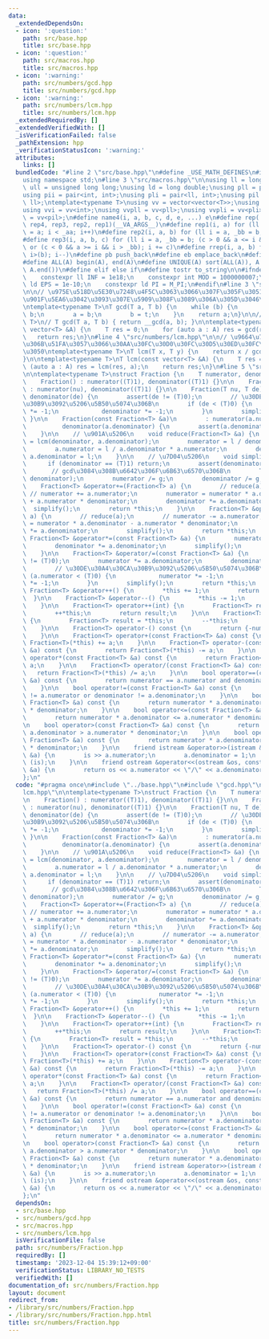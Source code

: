 ```yaml
---
data:
  _extendedDependsOn:
  - icon: ':question:'
    path: src/base.hpp
    title: src/base.hpp
  - icon: ':question:'
    path: src/macros.hpp
    title: src/macros.hpp
  - icon: ':warning:'
    path: src/numbers/gcd.hpp
    title: src/numbers/gcd.hpp
  - icon: ':warning:'
    path: src/numbers/lcm.hpp
    title: src/numbers/lcm.hpp
  _extendedRequiredBy: []
  _extendedVerifiedWith: []
  _isVerificationFailed: false
  _pathExtension: hpp
  _verificationStatusIcon: ':warning:'
  attributes:
    links: []
  bundledCode: "#line 2 \"src/base.hpp\"\n#define _USE_MATH_DEFINES\n#include <bits/stdc++.h>\n\
    using namespace std;\n#line 3 \"src/macros.hpp\"\n\nusing ll = long long;\nusing\
    \ ull = unsigned long long;\nusing ld = long double;\nusing pll = pair<ll, ll>;\n\
    using pii = pair<int, int>;\nusing pli = pair<ll, int>;\nusing pil = pair<int,\
    \ ll>;\ntemplate<typename T>\nusing vv = vector<vector<T>>;\nusing vvl = vv<ll>;\n\
    using vvi = vv<int>;\nusing vvpll = vv<pll>;\nusing vvpli = vv<pli>;\nusing vvpil\
    \ = vv<pil>;\n#define name4(i, a, b, c, d, e, ...) e\n#define rep(...) name4(__VA_ARGS__,\
    \ rep4, rep3, rep2, rep1)(__VA_ARGS__)\n#define rep1(i, a) for (ll i = 0, _aa\
    \ = a; i < _aa; i++)\n#define rep2(i, a, b) for (ll i = a, _bb = b; i < _bb; i++)\n\
    #define rep3(i, a, b, c) for (ll i = a, _bb = b; (c > 0 && a <= i && i < _bb)\
    \ or (c < 0 && a >= i && i > _bb); i += c)\n#define rrep(i, a, b) for (ll i=(a);\
    \ i>(b); i--)\n#define pb push_back\n#define eb emplace_back\n#define mkp make_pair\n\
    #define ALL(A) begin(A), end(A)\n#define UNIQUE(A) sort(ALL(A)), A.erase(unique(ALL(A)),\
    \ A.end())\n#define elif else if\n#define tostr to_string\n\n#ifndef CONSTANTS\n\
    \    constexpr ll INF = 1e18;\n    constexpr int MOD = 1000000007;\n    constexpr\
    \ ld EPS = 1e-10;\n    constexpr ld PI = M_PI;\n#endif\n#line 3 \"src/numbers/gcd.hpp\"\
    \n\n// \u975E\u518D\u5E30\u7248\u4F5C\u3063\u3066\u307F\u305F\u3051\u3069\u3001\
    \u901F\u5EA6\u3042\u3093\u307E\u5909\u308F\u3089\u306A\u305D\u3046\u2026\u3002\
    \ntemplate<typename T>\nT gcd(T a, T b) {\n    while (b) {\n        T t = a %\
    \ b;\n        a = b;\n        b = t;\n    }\n    return a;\n}\n\n// template<typename\
    \ T>\n// T gcd(T a, T b) { return __gcd(a, b); }\n\ntemplate<typename T>\nT gcd(const\
    \ vector<T> &A) {\n    T res = 0;\n    for (auto a : A) res = gcd(res, a);\n \
    \   return res;\n}\n#line 4 \"src/numbers/lcm.hpp\"\n\n// \u9664\u7B97\u3092\u524D\
    \u306B\u51FA\u3057\u3066\u30AA\u30FC\u30D0\u30FC\u30D5\u30ED\u30FC\u3092\u9632\
    \u3050\ntemplate<typename T>\nT lcm(T x, T y) {\n    return x / gcd(x, y) * y;\n\
    }\n\ntemplate<typename T>\nT lcm(const vector<T> &A) {\n    T res = 1;\n    for\
    \ (auto a : A) res = lcm(res, a);\n    return res;\n}\n#line 5 \"src/numbers/Fraction.hpp\"\
    \n\ntemplate<typename T>\nstruct Fraction {\n    T numerator, denominator;\n\n\
    \    Fraction() : numerator((T)1), denominator((T)1) {}\n\n    Fraction(T nu)\
    \ : numerator(nu), denominator((T)1) {}\n\n    Fraction(T nu, T de) : numerator(nu),\
    \ denominator(de) {\n        assert(de != (T)0);\n        // \u30DE\u30A4\u30CA\
    \u30B9\u3092\u5206\u5B50\u5074\u306B\n        if (de < (T)0) {\n            numerator\
    \ *= -1;\n            denominator *= -1;\n        }\n        simplify();\n   \
    \ }\n\n    Fraction(const Fraction<T> &a)\n        : numerator(a.numerator),\n\
    \          denominator(a.denominator) {\n        assert(a.denominator != (T)0);\n\
    \    }\n\n    // \u901A\u5206\n    void reduce(Fraction<T> &a) {\n        T l\
    \ = lcm(denominator, a.denominator);\n        numerator = l / denominator * numerator;\n\
    \        a.numerator = l / a.denominator * a.numerator;\n        denominator =\
    \ a.denominator = l;\n    }\n\n    // \u7D04\u5206\n    void simplify() {\n  \
    \      if (denominator == (T)1) return;\n        assert(denominator >= 1);\n \
    \       // gcd\u3084\u308B\u6642\u306F\u6B63\u6570\u306B\n        T g = gcd(abs(numerator),\
    \ denominator);\n        numerator /= g;\n        denominator /= g;\n    }\n\n\
    \    Fraction<T> &operator+=(Fraction<T> a) {\n        // reduce(a);\n       \
    \ // numerator += a.numerator;\n        numerator = numerator * a.denominator\
    \ + a.numerator * denominator;\n        denominator *= a.denominator;\n      \
    \  simplify();\n        return *this;\n    }\n\n    Fraction<T> &operator-=(Fraction<T>\
    \ a) {\n        // reduce(a);\n        // numerator -= a.numerator;\n        numerator\
    \ = numerator * a.denominator - a.numerator * denominator;\n        denominator\
    \ *= a.denominator;\n        simplify();\n        return *this;\n    }\n\n   \
    \ Fraction<T> &operator*=(const Fraction<T> &a) {\n        numerator *= a.numerator;\n\
    \        denominator *= a.denominator;\n        simplify();\n        return *this;\n\
    \    }\n\n    Fraction<T> &operator/=(const Fraction<T> &a) {\n        assert(a.numerator\
    \ != (T)0);\n        numerator *= a.denominator;\n        denominator *= a.numerator;\n\
    \        // \u30DE\u30A4\u30CA\u30B9\u3092\u5206\u5B50\u5074\u306B\n        if\
    \ (a.numerator < (T)0) {\n            numerator *= -1;\n            denominator\
    \ *= -1;\n        }\n        simplify();\n        return *this;\n    }\n\n   \
    \ Fraction<T> &operator++() {\n        *this += 1;\n        return *this;\n  \
    \  }\n\n    Fraction<T> &operator--() {\n        *this -= 1;\n        return *this;\n\
    \    }\n\n    Fraction<T> operator++(int) {\n        Fraction<T> result = *this;\n\
    \        ++*this;\n        return result;\n    }\n\n    Fraction<T> operator--(int)\
    \ {\n        Fraction<T> result = *this;\n        --*this;\n        return result;\n\
    \    }\n\n    Fraction<T> operator-() const {\n        return {-numerator, denominator};\n\
    \    }\n\n    Fraction<T> operator+(const Fraction<T> &a) const {\n        return\
    \ Fraction<T>(*this) += a;\n    }\n\n    Fraction<T> operator-(const Fraction<T>\
    \ &a) const {\n        return Fraction<T>(*this) -= a;\n    }\n\n    Fraction<T>\
    \ operator*(const Fraction<T> &a) const {\n        return Fraction<T>(*this) *=\
    \ a;\n    }\n\n    Fraction<T> operator/(const Fraction<T> &a) const {\n     \
    \   return Fraction<T>(*this) /= a;\n    }\n\n    bool operator==(const Fraction<T>\
    \ &a) const {\n        return numerator == a.numerator and denominator == a.denominator;\n\
    \    }\n\n    bool operator!=(const Fraction<T> &a) const {\n        return numerator\
    \ != a.numerator or denominator != a.denominator;\n    }\n\n    bool operator<(const\
    \ Fraction<T> &a) const {\n        return numerator * a.denominator < a.numerator\
    \ * denominator;\n    }\n\n    bool operator<=(const Fraction<T> &a) const {\n\
    \        return numerator * a.denominator <= a.numerator * denominator;\n    }\n\
    \n    bool operator>(const Fraction<T> &a) const {\n        return numerator *\
    \ a.denominator > a.numerator * denominator;\n    }\n\n    bool operator>=(const\
    \ Fraction<T> &a) const {\n        return numerator * a.denominator >= a.numerator\
    \ * denominator;\n    }\n\n    friend istream &operator>>(istream &is, Fraction<T>\
    \ &a) {\n        is >> a.numerator;\n        a.denominator = 1;\n        return\
    \ (is);\n    }\n\n    friend ostream &operator<<(ostream &os, const Fraction<T>\
    \ &a) {\n        return os << a.numerator << \"/\" << a.denominator;\n    }\n\
    };\n"
  code: "#pragma once\n#include \"../base.hpp\"\n#include \"gcd.hpp\"\n#include \"\
    lcm.hpp\"\n\ntemplate<typename T>\nstruct Fraction {\n    T numerator, denominator;\n\
    \n    Fraction() : numerator((T)1), denominator((T)1) {}\n\n    Fraction(T nu)\
    \ : numerator(nu), denominator((T)1) {}\n\n    Fraction(T nu, T de) : numerator(nu),\
    \ denominator(de) {\n        assert(de != (T)0);\n        // \u30DE\u30A4\u30CA\
    \u30B9\u3092\u5206\u5B50\u5074\u306B\n        if (de < (T)0) {\n            numerator\
    \ *= -1;\n            denominator *= -1;\n        }\n        simplify();\n   \
    \ }\n\n    Fraction(const Fraction<T> &a)\n        : numerator(a.numerator),\n\
    \          denominator(a.denominator) {\n        assert(a.denominator != (T)0);\n\
    \    }\n\n    // \u901A\u5206\n    void reduce(Fraction<T> &a) {\n        T l\
    \ = lcm(denominator, a.denominator);\n        numerator = l / denominator * numerator;\n\
    \        a.numerator = l / a.denominator * a.numerator;\n        denominator =\
    \ a.denominator = l;\n    }\n\n    // \u7D04\u5206\n    void simplify() {\n  \
    \      if (denominator == (T)1) return;\n        assert(denominator >= 1);\n \
    \       // gcd\u3084\u308B\u6642\u306F\u6B63\u6570\u306B\n        T g = gcd(abs(numerator),\
    \ denominator);\n        numerator /= g;\n        denominator /= g;\n    }\n\n\
    \    Fraction<T> &operator+=(Fraction<T> a) {\n        // reduce(a);\n       \
    \ // numerator += a.numerator;\n        numerator = numerator * a.denominator\
    \ + a.numerator * denominator;\n        denominator *= a.denominator;\n      \
    \  simplify();\n        return *this;\n    }\n\n    Fraction<T> &operator-=(Fraction<T>\
    \ a) {\n        // reduce(a);\n        // numerator -= a.numerator;\n        numerator\
    \ = numerator * a.denominator - a.numerator * denominator;\n        denominator\
    \ *= a.denominator;\n        simplify();\n        return *this;\n    }\n\n   \
    \ Fraction<T> &operator*=(const Fraction<T> &a) {\n        numerator *= a.numerator;\n\
    \        denominator *= a.denominator;\n        simplify();\n        return *this;\n\
    \    }\n\n    Fraction<T> &operator/=(const Fraction<T> &a) {\n        assert(a.numerator\
    \ != (T)0);\n        numerator *= a.denominator;\n        denominator *= a.numerator;\n\
    \        // \u30DE\u30A4\u30CA\u30B9\u3092\u5206\u5B50\u5074\u306B\n        if\
    \ (a.numerator < (T)0) {\n            numerator *= -1;\n            denominator\
    \ *= -1;\n        }\n        simplify();\n        return *this;\n    }\n\n   \
    \ Fraction<T> &operator++() {\n        *this += 1;\n        return *this;\n  \
    \  }\n\n    Fraction<T> &operator--() {\n        *this -= 1;\n        return *this;\n\
    \    }\n\n    Fraction<T> operator++(int) {\n        Fraction<T> result = *this;\n\
    \        ++*this;\n        return result;\n    }\n\n    Fraction<T> operator--(int)\
    \ {\n        Fraction<T> result = *this;\n        --*this;\n        return result;\n\
    \    }\n\n    Fraction<T> operator-() const {\n        return {-numerator, denominator};\n\
    \    }\n\n    Fraction<T> operator+(const Fraction<T> &a) const {\n        return\
    \ Fraction<T>(*this) += a;\n    }\n\n    Fraction<T> operator-(const Fraction<T>\
    \ &a) const {\n        return Fraction<T>(*this) -= a;\n    }\n\n    Fraction<T>\
    \ operator*(const Fraction<T> &a) const {\n        return Fraction<T>(*this) *=\
    \ a;\n    }\n\n    Fraction<T> operator/(const Fraction<T> &a) const {\n     \
    \   return Fraction<T>(*this) /= a;\n    }\n\n    bool operator==(const Fraction<T>\
    \ &a) const {\n        return numerator == a.numerator and denominator == a.denominator;\n\
    \    }\n\n    bool operator!=(const Fraction<T> &a) const {\n        return numerator\
    \ != a.numerator or denominator != a.denominator;\n    }\n\n    bool operator<(const\
    \ Fraction<T> &a) const {\n        return numerator * a.denominator < a.numerator\
    \ * denominator;\n    }\n\n    bool operator<=(const Fraction<T> &a) const {\n\
    \        return numerator * a.denominator <= a.numerator * denominator;\n    }\n\
    \n    bool operator>(const Fraction<T> &a) const {\n        return numerator *\
    \ a.denominator > a.numerator * denominator;\n    }\n\n    bool operator>=(const\
    \ Fraction<T> &a) const {\n        return numerator * a.denominator >= a.numerator\
    \ * denominator;\n    }\n\n    friend istream &operator>>(istream &is, Fraction<T>\
    \ &a) {\n        is >> a.numerator;\n        a.denominator = 1;\n        return\
    \ (is);\n    }\n\n    friend ostream &operator<<(ostream &os, const Fraction<T>\
    \ &a) {\n        return os << a.numerator << \"/\" << a.denominator;\n    }\n\
    };\n"
  dependsOn:
  - src/base.hpp
  - src/numbers/gcd.hpp
  - src/macros.hpp
  - src/numbers/lcm.hpp
  isVerificationFile: false
  path: src/numbers/Fraction.hpp
  requiredBy: []
  timestamp: '2023-12-04 15:39:12+09:00'
  verificationStatus: LIBRARY_NO_TESTS
  verifiedWith: []
documentation_of: src/numbers/Fraction.hpp
layout: document
redirect_from:
- /library/src/numbers/Fraction.hpp
- /library/src/numbers/Fraction.hpp.html
title: src/numbers/Fraction.hpp
---
```

